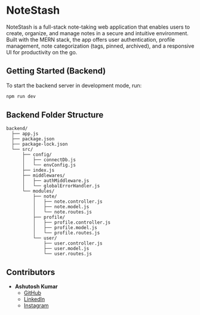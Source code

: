 # NoteStash

NoteStash is a full-stack note-taking web application that enables users to create, organize, and manage notes in a secure and intuitive environment. Built with the MERN stack, the app offers user authentication, profile management, note categorization (tags, pinned, archived), and a responsive UI for productivity on the go.

## Getting Started (Backend)

To start the backend server in development mode, run:

```bash
npm run dev
```

## Backend Folder Structure

```text
backend/
  ├── app.js
  ├── package.json
  ├── package-lock.json
  └── src/
      ├── config/
      │   ├── connectDb.js
      │   └── envConfig.js
      ├── index.js
      ├── middlewares/
      │   ├── authMiddleware.js
      │   └── globalErrorHandler.js
      └── modules/
          ├── note/
          │   ├── note.controller.js
          │   ├── note.model.js
          │   └── note.routes.js
          ├── profile/
          │   ├── profile.controller.js
          │   ├── profile.model.js
          │   └── profile.routes.js
          └── user/
              ├── user.controller.js
              ├── user.model.js
              └── user.routes.js
```

## Contributors

- **Ashutosh Kumar**
  - [GitHub](https://github.com/ashukr321)
  - [LinkedIn](https://www.linkedin.com/in/ashukr321/)
  - [Instagram](https://www.instagram.com/ashukr321/)




